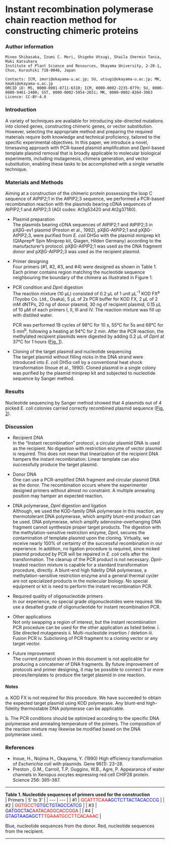 # Instant recombination polymerase chain reaction method for constructing chimeric proteins

### Author information
    Mineo Shibasaka, Izumi C. Mori, Shigeko Utsugi, Shaila Shermin Tania, Maki Katsuhara
    Institute of Plant Science and Resources, Okayama University, 2-20-1, Chuo, Kurashiki 710-0046, Japan
    
    Contacts: ICM, imori@okayama-u.ac.jp; SU, utsugi@okayama-u.ac.jp; MK, kmaki@okayama-u.ac.jp
    ORCID iD: MS, 0000-0001-8711-6310; ICM, 0000-0002-2235-0779; SU, 0006-0000-9461-2400; SST, 0000-0002-5954-2651; MK, 0000-0002-8264-3063
    Licence: CC-BY-4.0

### Introduction
A variety of techniques are available for introducing site-directed mutations into cloned genes, constructing chimeric genes, or vector substitution. However, selecting the appropriate method and preparing the required materials require both knowledge and technical proficiency, tailored to the specific experimental objectives. In this paper, we introduce a novel, timesaving approach with PCR-based plasmid amplification and <i>Dpn</i>I-based template plasmid removal that is broadly applicable to molecular biological experiments, including mutagenesis, chimera generation, and vector substitution, enabling these tasks to be accomplished with a single versatile technique. 

### Materials and Methods
Aiming at a construction of the chimeric protein possessing the loop C sequence of AtPIP2;1 in the AtPIP2;3 sequence, we performed a PCR-based recombination reaction with the plasmids bearing cDNA sequences of AtPIP2;1 and AtPIP2;3 (AGI codes: At3g53420 and At2g37180).

- Plasmid preparation<br>
The plasmids bearing cDNA sequences of AtPIP2;1 and AtPIP2;3 in pXβG-ev1 plasmid (Preston et al., 1992), pXβG-AtPIP2;1 and pXβG-AtPIP2;3, were purified from <i>E. coli</i> DH5α with the plasmid miniprep kit (QIAprep® Spin Miniprep kit, Qiagen, Hilden Germany) according to the manufacturer’s protocol. pXβG-AtPIP2;1 was used as the DNA fragment donor and pXβG-AtPIP2;3 was used as the recipient plasmid.

- Primer designing<br>
Four primers (#1, #2, #3, and #4) were designed as shown in Table 1. Each primer contains region matching the nucleotide sequence neighbouring the boundary of the chimera as illustrated in Figure 1.

- PCR condition and <i>Dpn</i>I digestion<br>
The reaction mixture (10 µL) consisted of 0.2 µL of 1 unit µL<sup>–1</sup> KOD FX<sup>a</sup> (Toyobo Co. Ltd., Osaka), 5 µL of 2x PCR buffer for KOD FX, 2 µL of 2 mM dNTPs, 20 ng of donor plasmid, 30 ng of recipient plasmid, 0.15 µL of 10 µM of each primers I, II, III and IV. The reaction mixture was fill up with distilled water.

    PCR was performed 19 cycles of 98°C for 10 s, 55°C for 5s and 68°C for 5 min<sup>b</sup>, following a heating at 94°C for 2 min. After the PCR reaction, the methylated recipient plasmids were digested by adding 0.2 µL of <i>Dpn</i>I at 37°C for 1 hours (<A href="https://github.com/izumicmori/InstantRecombination/blob/main/Figures/Shibasaka_et_al_Figure1.pdf">Fig. 1</a>).

- Cloning of the target plasmid and nucleotide sequencing<br> 
The target plasmid without filling nicks in the DNA strand were introduced into <i>E. coli</i> DH5α cell by a conventional heat shock transformation (Inoue et al., 1990). Cloned plasmid in a single colony was purified by the plasmid miniprep kit and subjected to nucleotide sequence by Sanger method.

### Results
Nucleotide sequencing by Sanger method showed that 4 plasmids out of 4 picked <i>E. coli</i> colonies carried correctly recombined plasmid sequence (<A href="https://github.com/izumicmori/InstantRecombination/blob/main/Figures/Shibasaka_et_al_Figure2.pdf">Fig. 2</a>).

### Discussion
- Recipient DNA<br>
In the “Instant recombination” protocol, a circular plasmid DNA is used as the recipient. No digestion with restriction enzyme of vector plasmid is required. This does not mean that linearization of the recipient DNA hampers the instant recombination. Linear template can also successfully produce the target plasmid.

- Donor DNA<br>
One can use a PCR-amplified DNA fragment and circular plasmid DNA as the donor. The recombination occurs where the experimenter designed primers without almost no constraint. A multiple annealing position may hamper an expected reaction. 

- DNA polymerase, <i>Dpn</i>I digestion and ligation<br>
Although, we used the KOD-family DNA polymerase in this reaction, any thermotolerant DNA polymerase, which amplify blunt-end product can be used. DNA polymerase, which amplify adenosine-overhanging DNA fragment cannot synthesize proper target products. The digestion with the methylation-sensitive restriction enzyme, <i>Dpn</i>I, secures the contamination of template plasmid upon the cloning. Virtually, we receive nearly 100% of certainty of the successful recombination in our experience. In addition, no ligation procedure is required, since nicked plasmid produced by PCR will be repaired in <i>E. coli</i> cells after the transformation. The cleanup of the PCR product is not necessary. <i>Dpn</i>I-treated reaction mixture is capable for a standard transformation procedure, directly. A blunt-end high fidelity DNA polymerase, a methylation-sensitive restriction enzyme and a general thermal cycler are not specialized products in the molecular biology. No special equipment or kit is need to perform the instant recombination PCR.

- Required quality of oligonucleotide primers<br>
In our experience, no special grade oligonucleotides were required. We use a desalted grade of oligonucleotide for instant recombination PCR.

- Other applications<br>
Not only swapping a region of interest, but the instant recombination PCR procedure can be used for the other application as listed below.
i.	Site directed mutagenesis
ii.	Multi-nucleotide insertion / deletion
iii.	Fusion PCR
iv.	Subcloning of PCR fragment to a cloning vector or any target vector.

- Future improvement<br>
The current protocol shown in this document is not applicable for producing a concatemer of DNA fragments. By future improvement of protocols and primer designing, it may be possible to connect 3 or more pieces/templates to produce the target plasmid in one reaction.

#### Notes
a. KOD FX is not required for this procedure. We have succeeded to obtain the expected target plasmid using KOD polymerase. Any blunt-end high-fidelity thermostable DNA polymerase can be applicable.

b. The PCR conditions should be optimized according to the specific DNA polymerase and annealing temperature of the primers. The composition of the reaction mixture may likewise be modified based on the DNA polymerase used.

### References
- Inoue, H., Nojima H., Okayama, Y. (1990) High efficiency transformation of <i>Escherichia coli</i> with plasmids. Gene 96(1): 23–28.
- Preston , G.M., Carroll, T.P, Guggino, W.B., Agre, P. Appearance of water channels in Xenopus oocytes expressing red cell CHIP28 protein. Science 256: 385–387.

<hr>

<b>Table 1. Nucleotide sequences of primers used for the construction</b><br>
| Primers | 5' to 3' |
| --- | --- |
| #1 | <span style="color: red; ">GCATTTCAA</span><span style="color: blue; ">AGCTCTTACTACACCCG</span> |
| #2 |  <span style="color: red; ">GGTGCCT</span><span style="color: blue; ">GTGCTGTAGCCATCG</span> |
| #3 | <span style="color: blue; ">GATGGCTAC</span><span style="color: red; ">AATACAGGCACCGGA</span> |
| #4 | <span style="color: blue; ">GTAGTAAGAGCT</span><span style="color: red; ">TTGAAATGCCTTCACAAAC</span> |

Blue, nucleotide sequences from the donor. Red, nucleotide sequences from the recipient.

<hr>

